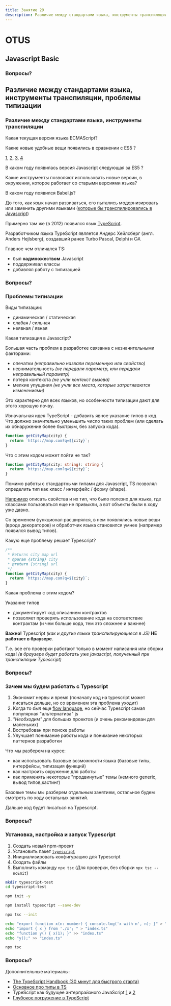 ```yaml
---
title: Занятие 29
description: Различие между стандартами языка, инструменты транспиляции, проблемы типизации
---
```


# OTUS

## Javascript Basic

<!--v-->

### Вопросы?

<!-- s -->

## Различие между стандартами языка, инструменты транспиляции, проблемы типизации

<!-- s -->

### Различие между стандартами языка, инструменты транспиляции

<!-- v -->

Какая текущая версия языка ECMAScript?

<!-- v -->

Какие новые удобные вещи появились в сравнении с ES5 ?

<!--
- классы
- стрелочные функции
- let/const
- Symbol / bigint
 -->

[1](https://medium.com/@dupski/what-major-new-features-were-in-each-javascript-version-what-version-should-i-target-25526c498687), [2](http://es6-features.org/), [3](https://github.com/lukehoban/es6features), [4](https://www.w3schools.com/js/js_versions.asp)

<!-- v -->

В каком году появилась версия Javascript следующая за ES5 ?

<!-- v -->

Какие инструменты позволяют использовать новые версии, в окружении, которое работает со старыми версиями языка?

<!-- v -->

В каком году появился Babel.js?

<!-- Sep 2014 -->

<!-- v -->

До того, как язык начал развиваться, его пытались модернизировать или заменить другими языками ([которые бы транспилировались в Javascript](https://github.com/jashkenas/coffeescript/wiki/List-of-languages-that-compile-to-JS))

<!-- v -->

Примерно там же (в 2012) появился язык [TypeScript](https://ru.wikipedia.org/wiki/TypeScript).

Разработчиком языка TypeScript является Андерс Хейлсберг (англ. Anders Hejlsberg), создавший ранее Turbo Pascal, Delphi и C#.

<!-- v -->

Главное чем отличался TS:

- был **надмножеством** Javascript
- поддерживал классы
- добавлял работу с типизацией

<!-- v -->

### Вопросы?

<!-- s -->

### Проблемы типизации

<!-- v -->

Виды типизации:

- динамическая / статическая
- слабая / сильная
- неявная / явная

Какая типизация в Javascript?

<!-- v -->

Большая часть проблем в разработке связанна с незначительными факторами:

- опечатки _(неправильно назвали переменную или свойство)_
- невнимательность _(не передали параметр, или передали неправильный параметр)_
- потеря контекста _(не учли контекст вызова)_
- мелкие упущения _(не учли все места, которые затрагиваются изменениями)_

<!-- v -->

Это характерно для всех языков, но особенности типизации дают для этого хорошую почву.

<!-- v -->

Изначальная идея TypeScript - добавить явное указание типов в код. Что должно значительно уменьшить число таких проблем (или сделать их обнаружение более быстрым, без запуска кода).

<!-- v -->

```ts
function getCityMap(city) {
  return `https://map.com?q=${city}`;
}
```

Что с этим кодом может пойти не так?

<!-- v -->

```ts
function getCityMap(city: string): string {
  return `https://map.com?q=${city}`;
}
```

<!-- v -->

Помимо работы с стандартными типами для Javascript, TS позволял определить тип как класс / интерфейс / форму (shape).

[Например](https://www.typescriptlang.org/play?#code/JYOwLgpgTgZghgYwgAgArQM4HsTIN4BQyxyIcAthAFzIZhSgDmA3AQL4EFgCeADigGVycKGHRRsuALz4iJMpRp0GIFnOLAAjjRABXcgCNorDgQQ46yA1gM0hIsZhzIZhEqQrVkAcgBCN7wAadWQtGgB2AA52VjMLMCsbcUkaZOcZawNmIA) описать свойства и их тип, что было полезно для языка, где классами пользоваться еще не привыкли, а вот объекты были в ходу уже давно.

<!-- v -->

Со временем функционал расширялся, в нем появлялись новые вещи (вроде декораторов) и обработчик языка становился умнее (например появился вывод типов).

<!-- v -->

Какую еще проблему решает Typescript?

<!-- v -->

```js
/**
 * Returns city map url
 * @param {string} city
 * @return {string} url
 */
function getCityMap(city) {
  return `https://map.com?q=${city}`;
}
```

Какая проблема с этим кодом?

<!-- v -->

Указание типов

- документирует код описанием контрактов
- позволяет проверять использование кода на соответствие контрактам (и чем больше кода, тем это сложнее и важнее)

<!-- v -->

**Важно!** Typescript _(как и другие языки транспилирующиеся в JS)_ **НЕ работает в браузере**.

Т.е. все его проверки работают только в момент написания или сборки кода! _(в браузере будет работать уже javascript, полученный при транспиляции Typescript)_

<!-- v -->

### Вопросы?

<!-- s -->

### Зачем мы будем работать с Typescript

<!-- v -->

1. Экономит нервы и время (поначалу код на typescript может писаться дольше, но со временем эта проблема уходит)
1. Когда то _был_ еще [flow language](https://flow.org/), но сейчас Typescript самая популярная "альтернатива" js
1. _"Необходим"_ для больших проектов (и очень рекомендован для маленьких)
1. Востребован при поиске работы
1. Улучшает понимание работы кода и понимание некоторых паттернов
   разработки

<!-- v -->

Что мы разберем на курсе:

- как использовать базовые возможности языка (базовые типы, интерфейсы, типизация функций)
- как настроить окружение для работы
- как применять некоторые "продвинутые" темы (немного generic, вывод типов,кастинг)

<!-- v -->

Базовые темы мы разберем отдельным занятием, остальное будем смотреть по ходу остальных занятий.

<!-- v -->

Дальше код будет писаться на Typescript.

<!-- v -->

### Вопросы?

<!-- s -->

### Установка, настройка и запуск Typescript

<!-- v -->

1. Создать новый npm-проект
1. Установить пакет [`typescript`](https://www.npmjs.com/package/typescript)
1. Инициализировать конфигурацию для Typescript
1. Создать файлы
1. Выполнить команду `npx tsc` (Для проверки, без сборки `npx tsc --noEmit`)

<!-- v -->

```bash
mkdir typescript-test
cd typescript-test

npm init -y

npm install typescript --save-dev

npx tsc --init

echo "export function x(n: number) { console.log('x with n', n); }" > "x.ts"
echo "import { x } from './x'; " > "index.ts"
echo "function y() { x(1); }" >> "index.ts"
echo "y();" >> "index.ts"

npx tsc
```

<!-- v -->

### Вопросы?

<!-- s -->

Дополнительные материалы:

- [The TypeScript Handbook (30 минут для быстрого старта)](https://www.typescriptlang.org/docs/handbook/intro.html)
- [Основное про типы в TS](https://canonium.com/category/typescript)
- TypeScript как будущее энтерпрайзного JavaScript [1](https://dou.ua/lenta/articles/typescript-1/) и [2](https://dou.ua/lenta/articles/typescript-2/)
- [Глубокое погружение в TypeScript](https://github.com/etroynov/typescript-book)
